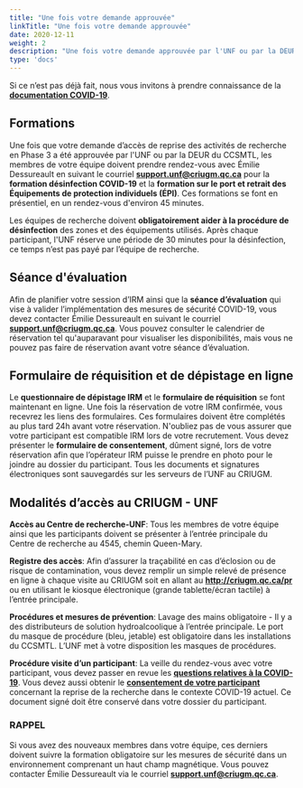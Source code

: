 ```yaml
---
title: "Une fois votre demande approuvée"
linkTitle: "Une fois votre demande approuvée"
date: 2020-12-11
weight: 2
description: "Une fois votre demande approuvée par l'UNF ou par la DEUR du CCSMTL"
type: 'docs'
---
```



Si ce n’est pas déjà fait, nous vous invitons à prendre connaissance de la __[documentation COVID-19](https://unf-montreal.ca/fr/documents/covid)__.

## Formations

Une fois que votre demande d’accès de reprise des activités de recherche en Phase 3 a été approuvée par l'UNF ou par la DEUR du CCSMTL, les membres de votre équipe doivent prendre rendez-vous avec Émilie Dessureault en suivant le courriel __[support.unf@criugm.qc.ca](mailto:support.unf@criugm.qc.ca?subject=Formation_désinfection-ÉPI)__ pour la **formation désinfection COVID-19** et la **formation sur le port et retrait des Équipements de protection individuels (ÉPI)**. Ces formations se font en présentiel, en un rendez-vous d'environ 45 minutes.

Les équipes de recherche doivent **obligatoirement aider à la procédure de désinfection** des zones et des équipements utilisés. Après chaque participant, l'UNF réserve une période de 30 minutes pour la désinfection, ce temps n’est pas payé par l’équipe de recherche.

## Séance d'évaluation

Afin de planifier votre session d’IRM ainsi que la **séance d’évaluation** qui vise à valider l’implémentation des mesures de sécurité COVID-19, vous devez contacter Émilie Dessureault en suivant le courriel __[support.unf@criugm.qc.ca](mailto:support.unf@criugm.qc.ca?subject=Séance_évaluation)__. Vous pouvez consulter le calendrier de réservation tel qu'auparavant pour visualiser les disponibilités, mais vous ne pouvez pas faire de réservation avant votre séance d’évaluation.

## Formulaire de réquisition et de dépistage en ligne

Le **questionnaire de dépistage IRM** et le **formulaire de réquisition** se font maintenant en ligne. Une fois la réservation de votre IRM confirmée, vous recevrez les liens des formulaires. Ces formulaires doivent être complétés au plus tard 24h avant votre réservation. N'oubliez pas de vous assurer que votre participant est compatible IRM lors de votre recrutement. Vous devez présenter le **formulaire de consentement**, dûment signé, lors de votre réservation afin que l’opérateur IRM puisse le prendre en photo pour le joindre au dossier du participant. Tous les documents et signatures électroniques sont sauvegardés sur les serveurs de l’UNF au CRIUGM.

## Modalités d’accès au CRIUGM - UNF

**Accès au Centre de recherche-UNF**: Tous les membres de votre équipe ainsi que les participants doivent se présenter à l’entrée principale du Centre de recherche au 4545, chemin Queen-Mary.  

**Registre des accès**: Afin d’assurer la traçabilité en cas d’éclosion ou de risque de contamination, vous devez remplir un simple relevé de présence en ligne à chaque visite au CRIUGM soit en allant au **http://criugm.qc.ca/pr** ou en utilisant le kiosque électronique (grande tablette/écran tactile) à l’entrée principale.

**Procédures et mesures de prévention**: Lavage des mains obligatoire - Il y a des distributeurs de solution hydroalcoolique à l’entrée principale.
Le port du masque de procédure (bleu, jetable) est obligatoire dans les installations du CCSMTL. L’UNF met à votre disposition les masques de procédures.

**Procédure visite d’un participant**: La veille du rendez-vous avec votre participant, vous devez passer en revue les **[questions relatives à la COVID-19](https://unf-montreal.ca/fr/documents/covid/procedure_visite_participant_CCSMTL/)**. Vous devez aussi obtenir le **[consentement de votre participant](https://unf-montreal.ca/fr/documents/covid/autorisation_participant_recherche-DEUR_CCSMTL)** concernant la reprise de la recherche dans le contexte COVID-19 actuel. Ce document signé doit être conservé dans votre dossier du participant.


### **RAPPEL**

Si vous avez des nouveaux membres dans votre équipe, ces derniers doivent suivre la formation obligatoire sur les mesures de sécurité dans un environnement comprenant un haut champ magnétique. Vous pouvez contacter Émilie Dessureault via le courriel __[support.unf@criugm.qc.ca](mailto:support.unf@criugm.qc.ca?subject=Formation_sécurité)__.
